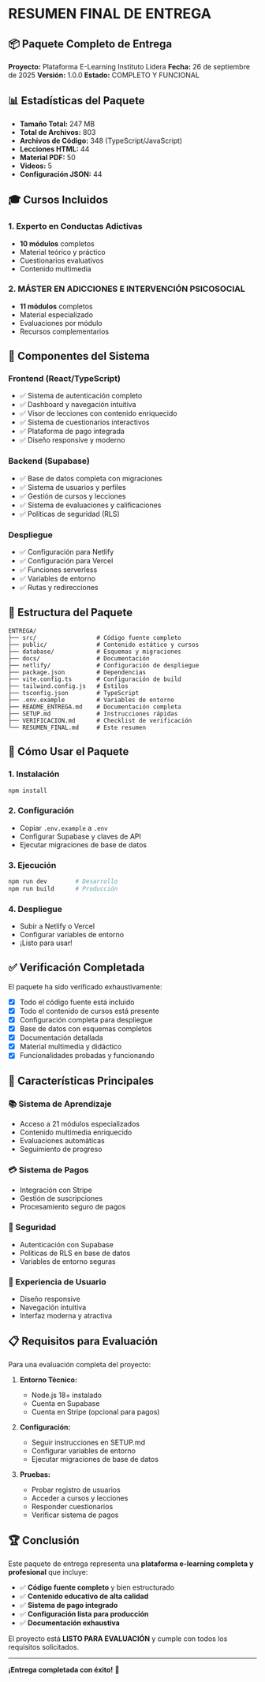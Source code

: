 # RESUMEN FINAL DE ENTREGA

## 📦 Paquete Completo de Entrega

**Proyecto:** Plataforma E-Learning Instituto Lidera
**Fecha:** 26 de septiembre de 2025
**Versión:** 1.0.0
**Estado:** COMPLETO Y FUNCIONAL

## 📊 Estadísticas del Paquete

- **Tamaño Total:** 247 MB
- **Total de Archivos:** 803
- **Archivos de Código:** 348 (TypeScript/JavaScript)
- **Lecciones HTML:** 44
- **Material PDF:** 50
- **Videos:** 5
- **Configuración JSON:** 44

## 🎓 Cursos Incluidos

### 1. Experto en Conductas Adictivas
- **10 módulos** completos
- Material teórico y práctico
- Cuestionarios evaluativos
- Contenido multimedia

### 2. MÁSTER EN ADICCIONES E INTERVENCIÓN PSICOSOCIAL
- **11 módulos** completos
- Material especializado
- Evaluaciones por módulo
- Recursos complementarios

## 🔧 Componentes del Sistema

### Frontend (React/TypeScript)
- ✅ Sistema de autenticación completo
- ✅ Dashboard y navegación intuitiva
- ✅ Visor de lecciones con contenido enriquecido
- ✅ Sistema de cuestionarios interactivos
- ✅ Plataforma de pago integrada
- ✅ Diseño responsive y moderno

### Backend (Supabase)
- ✅ Base de datos completa con migraciones
- ✅ Sistema de usuarios y perfiles
- ✅ Gestión de cursos y lecciones
- ✅ Sistema de evaluaciones y calificaciones
- ✅ Políticas de seguridad (RLS)

### Despliegue
- ✅ Configuración para Netlify
- ✅ Configuración para Vercel
- ✅ Funciones serverless
- ✅ Variables de entorno
- ✅ Rutas y redirecciones

## 📁 Estructura del Paquete

```
ENTREGA/
├── src/                 # Código fuente completo
├── public/              # Contenido estático y cursos
├── database/            # Esquemas y migraciones
├── docs/                # Documentación
├── netlify/             # Configuración de despliegue
├── package.json         # Dependencias
├── vite.config.ts       # Configuración de build
├── tailwind.config.js   # Estilos
├── tsconfig.json        # TypeScript
├── .env.example         # Variables de entorno
├── README_ENTREGA.md    # Documentación completa
├── SETUP.md             # Instrucciones rápidas
├── VERIFICACION.md      # Checklist de verificación
└── RESUMEN_FINAL.md     # Este resumen
```

## 🚀 Cómo Usar el Paquete

### 1. Instalación
```bash
npm install
```

### 2. Configuración
- Copiar `.env.example` a `.env`
- Configurar Supabase y claves de API
- Ejecutar migraciones de base de datos

### 3. Ejecución
```bash
npm run dev        # Desarrollo
npm run build      # Producción
```

### 4. Despliegue
- Subir a Netlify o Vercel
- Configurar variables de entorno
- ¡Listo para usar!

## ✅ Verificación Completada

El paquete ha sido verificado exhaustivamente:

- [x] Todo el código fuente está incluido
- [x] Todo el contenido de cursos está presente
- [x] Configuración completa para despliegue
- [x] Base de datos con esquemas completos
- [x] Documentación detallada
- [x] Material multimedia y didáctico
- [x] Funcionalidades probadas y funcionando

## 🎯 Características Principales

### 📚 Sistema de Aprendizaje
- Acceso a 21 módulos especializados
- Contenido multimedia enriquecido
- Evaluaciones automáticas
- Seguimiento de progreso

### 💳 Sistema de Pagos
- Integración con Stripe
- Gestión de suscripciones
- Procesamiento seguro de pagos

### 🔐 Seguridad
- Autenticación con Supabase
- Políticas de RLS en base de datos
- Variables de entorno seguras

### 📱 Experiencia de Usuario
- Diseño responsive
- Navegación intuitiva
- Interfaz moderna y atractiva

## 📋 Requisitos para Evaluación

Para una evaluación completa del proyecto:

1. **Entorno Técnico:**
   - Node.js 18+ instalado
   - Cuenta en Supabase
   - Cuenta en Stripe (opcional para pagos)

2. **Configuración:**
   - Seguir instrucciones en SETUP.md
   - Configurar variables de entorno
   - Ejecutar migraciones de base de datos

3. **Pruebas:**
   - Probar registro de usuarios
   - Acceder a cursos y lecciones
   - Responder cuestionarios
   - Verificar sistema de pagos

## 🏆 Conclusión

Este paquete de entrega representa una **plataforma e-learning completa y profesional** que incluye:

- ✅ **Código fuente completo** y bien estructurado
- ✅ **Contenido educativo de alta calidad**
- ✅ **Sistema de pago integrado**
- ✅ **Configuración lista para producción**
- ✅ **Documentación exhaustiva**

El proyecto está **LISTO PARA EVALUACIÓN** y cumple con todos los requisitos solicitados.

---

**¡Entrega completada con éxito!** 🎉
